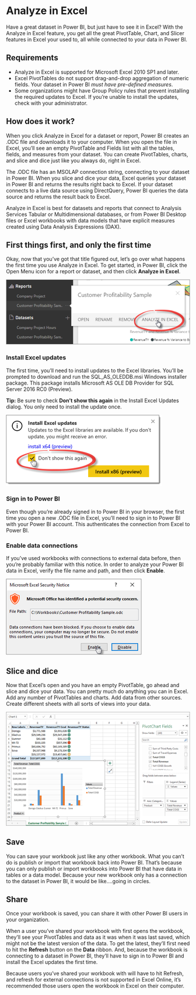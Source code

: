 <properties
   pageTitle="Analyze in Excel"
   description="Learn about how to analyze Power BI datasets in Excel"
   services="powerbi"
   documentationCenter=""
   authors="davidiseminger"
   manager="mblythe"
   editor=""
   tags=""
   qualityFocus="complete"
   qualityDate=""/>

<tags
   ms.service="powerbi"
   ms.devlang="NA"
   ms.topic="article"
   ms.tgt_pltfrm="NA"
   ms.workload="powerbi"
   ms.date="04/01/2016"
   ms.author="davidi"/>

# Analyze in Excel
Have a great dataset in Power BI, but just have to see it in Excel? With the Analyze in Excel feature, you get all the great PivotTable, Chart, and Slicer features in Excel your used to, all while connected to your data in Power BI.

## Requirements
- Analyze in Excel is supported for Microsoft Excel 2010 SP1 and later.
- Excel PivotTables do not support drag-and-drop aggregation of numeric fields. Your dataset in Power BI *must have pre-defined measures*.
- Some organizations might have Group Policy rules that prevent installing the required updates to Excel. If you’re unable to install the updates, check with your administrator.

## How does it work?
When you click Analyze in Excel for a dataset or report, Power BI creates an .ODC file and downloads it to your computer. When you open the file in Excel, you’ll see an empty PivotTable and Fields list with all the tables, fields, and measures from your dataset. You can create PivotTables, charts, and slice and dice just like you always do, right in Excel.

The .ODC file has an MSOLAP connection string, connecting to your dataset in Power BI. When you slice and dice your data, Excel queries your dataset in Power BI and returns the results right back to Excel. If your dataset connects to a live data source using DirectQuery, Power BI queries the data source and returns the result back to Excel.

Analyze in Excel is best for datasets and reports that connect to Analysis Services Tabular or Multidimensional databases, or from Power BI Desktop files or Excel workbooks with data models that have explicit measures created using Data Analysis Expressions (DAX).

## First things first, and only the first time
Okay, now that you’ve got that title figured out, let’s go over what happens the first time you use Analyze in Excel.
To get started, in Power BI, click the Open Menu icon for a report or dataset, and then click **Analyze in Excel**.

![](media/powerbi-service-analyze-in-excel/pbi_anlz_excel_menu.png)


### Install Excel updates
The first time, you’ll need to install updates to the Excel libraries. You’ll be prompted to download and run the SQL_AS_OLEDDB.msi Windows installer package. This package installs Microsoft AS OLE DB Provider for SQL Server 2016 RC0 (Preview).

**Tip:** Be sure to check **Don’t show this again** in the Install Excel Updates dialog. You only need to install the update once.

![](media/powerbi-service-analyze-in-excel/pbi_anlz_excel_dontshow.png)

### Sign in to Power BI
Even though you’re already signed in to Power BI in your browser, the first time you open a new .ODC file in Excel, you’ll need to sign in to Power BI with your Power BI account. This authenticates the connection from Excel to Power BI.

### Enable data connections
If you’ve used workbooks with connections to external data before, then you’re probably familiar with this notice. In order to analyze your Power BI data in Excel, verify the file name and path, and then click **Enable**.

![](media/powerbi-service-analyze-in-excel/pbi_anlz_excel_enable.png)

## Slice and dice
Now that Excel’s open and you have an empty PivotTable, go ahead and slice and dice your data.
You can pretty much do anything you can in Excel. Add any number of PivotTables and charts. Add data from other sources. Create different sheets with all sorts of views into your data.

![](media/powerbi-service-analyze-in-excel/pbi_anlz_excel_chart.png)

## Save
You can save your workbook just like any other workbook. What you can’t do is publish or import that workbook back into Power BI. That’s because you can only publish or import workbooks into Power BI that have data in tables or a data model. Because your new workbook only has a connection to the dataset in Power BI, it would be like….going in circles.

## Share
Once your workbook is saved, you can share it with other Power BI users in your organization.

When a user you’ve shared your workbook with first opens the workbook, they’ll see your PivotTables and data as it was when it was last saved, which might not be the latest version of the data. To get the latest, they’ll first need to hit the **Refresh** button on the **Data** ribbon. And, because the workbook is connecting to a dataset in Power BI, they’ll have to sign in to Power BI and install the Excel updates the first time.

Because users you’ve shared your workbook with will have to hit Refresh, and refresh for external connections is not supported in Excel Online, it’s recommended those users open the workbook in Excel on their computer.
